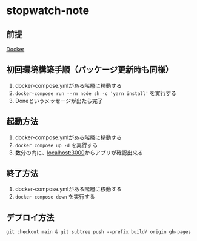 # stopwatch-note
## 前提
[Docker](https://www.docker.com/)

## 初回環境構築手順（パッケージ更新時も同様）
1. docker-compose.ymlがある階層に移動する
2. `docker-compose run --rm node sh -c 'yarn install'` を実行する
3. Doneというメッセージが出たら完了

## 起動方法
1. docker-compose.ymlがある階層に移動する
2. `docker compose up -d` を実行する
3. 数分の内に、[localhost:3000](localhost:3000)からアプリが確認出来る

## 終了方法
1. docker-compose.ymlがある階層に移動する
2. `docker compose down` を実行する

## デプロイ方法
`git checkout main & git subtree push --prefix build/ origin gh-pages`